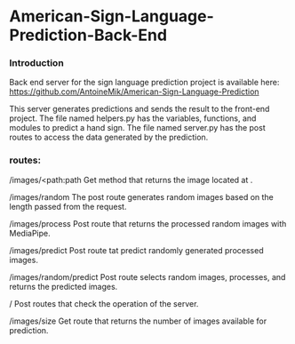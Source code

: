 # American-Sign-Language-Prediction-Back-End

### Introduction
Back end server for the sign language prediction project is available here:
https://github.com/AntoineMik/American-Sign-Language-Prediction

This server generates predictions and sends the result to the front-end project.
The file named helpers.py has the variables, functions, and modules to predict a hand sign.
The file named server.py has the post routes to access the data generated by the prediction.

### routes:
/images/<path:path
Get method that returns the image located at <path>.
 
/images/random
The post route generates random images based on the length passed from the request.
 
/images/process
Post route that returns the processed random images with MediaPipe.

 /images/predict
 Post route tat predict randomly generated processed images.
 
 /images/random/predict
 Post route selects random images, processes, and returns the predicted images.
 
 /
 Post routes that check the operation of the server.
 
 /images/size
 Get route that returns the number of images available for prediction.
